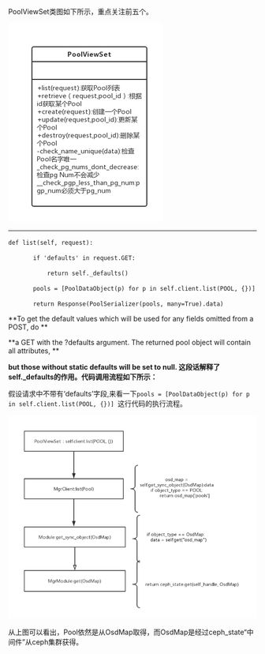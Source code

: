 PoolViewSet类图如下所示，重点关注前五个。

![](/assets/poolviewset.png)

---

`def list(self, request):
`

`        if 'defaults' in request.GET:
`

`            return self._defaults()
`

`        pools = [PoolDataObject(p) for p in self.client.list(POOL, {})]
`

`        return Response(PoolSerializer(pools, many=True).data)
`

**To get the default values which will be used for any fields omitted from a POST, do
**

**a GET with the ?defaults argument.  The returned pool object will contain all attributes,
**

**but those without static defaults will be 
set to null. 这段话解释了self.\_defaults的作用。代码调用流程如下所示：**





假设请求中不带有‘defaults’字段,来看一下`pools = [PoolDataObject(p) for p in self.client.list(POOL, {})]
`这行代码的执行流程。

![](/assets/poolviewsetlist.png)

从上图可以看出，Pool依然是从OsdMap取得，而OsdMap是经过ceph\_state“中间件”从ceph集群获得。

